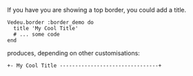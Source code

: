 If you have you are showing a top border, you could add a
title.

    Vedeu.border :border_demo do
      title 'My Cool Title'
      # ... some code
    end

produces, depending on other customisations:

    +- My Cool Title --------------------------------+

